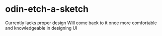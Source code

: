 # odin-etch-a-sketch
Currently lacks proper design
Will come back to it once more comfortable and knowledgeable in designing UI